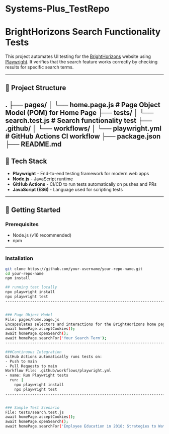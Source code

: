 # Systems-Plus_TestRepo

# BrightHorizons Search Functionality Tests

This project automates UI testing for the [BrightHorizons](https://www.brighthorizons.com/) website using [Playwright](https://playwright.dev/). It verifies that the search feature works correctly by checking results for specific search terms.

---

## 📁 Project Structure

. ├── pages/ │ └── home.page.js # Page Object Model (POM) for Home Page ├── tests/ │ └── search.test.js # Search functionality test ├── .github/ │ └── workflows/ │ └── playwright.yml # GitHub Actions CI workflow ├── package.json ├── README.md
---

## 🧪 Tech Stack

- **Playwright** - End-to-end testing framework for modern web apps
- **Node.js** - JavaScript runtime
- **GitHub Actions** - CI/CD to run tests automatically on pushes and PRs
- **JavaScript (ES6)** - Language used for scripting tests

---

## 🚀 Getting Started

### Prerequisites

- Node.js (v16 recommended)
- npm
--------------------------------------------------------------------------------------------------------------------


### Installation

```bash
git clone https://github.com/your-username/your-repo-name.git
cd your-repo-name
npm install

## running test locally
npx playwright install
npx playwright test
--------------------------------------------------------------------------------------------------------------------


### Page Object Model
File: pages/home.page.js
Encapsulates selectors and interactions for the BrightHorizons home page.
await homePage.acceptCookies();
await homePage.openSearch();
await homePage.searchFor('Your Search Term');
--------------------------------------------------------------------------------------------------------------------

###Continuous Integration
GitHub Actions automatically runs tests on:
- Push to main
- Pull Requests to main
Workflow File: .github/workflows/playwright.yml
- name: Run Playwright tests
  run: |
    npx playwright install
    npx playwright test
--------------------------------------------------------------------------------------------------------------------


### Sample Test Scenario
File: tests/search.test.js
await homePage.acceptCookies();
await homePage.openSearch();
await homePage.searchFor('Employee Education in 2018: Strategies to Watch');



